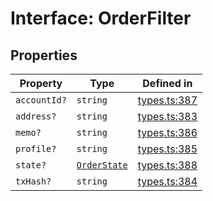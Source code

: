 # Interface: OrderFilter

## Properties

| Property | Type | Defined in |
| ------ | ------ | ------ |
| `accountId?` | `string` | [types.ts:387](https://github.com/monerium/js-monorepo/blob/main/packages/sdk/src/types.ts#L387) |
| `address?` | `string` | [types.ts:383](https://github.com/monerium/js-monorepo/blob/main/packages/sdk/src/types.ts#L383) |
| `memo?` | `string` | [types.ts:386](https://github.com/monerium/js-monorepo/blob/main/packages/sdk/src/types.ts#L386) |
| `profile?` | `string` | [types.ts:385](https://github.com/monerium/js-monorepo/blob/main/packages/sdk/src/types.ts#L385) |
| `state?` | [`OrderState`](/docs/packages/sdk/enumerations/OrderState.md) | [types.ts:388](https://github.com/monerium/js-monorepo/blob/main/packages/sdk/src/types.ts#L388) |
| `txHash?` | `string` | [types.ts:384](https://github.com/monerium/js-monorepo/blob/main/packages/sdk/src/types.ts#L384) |
